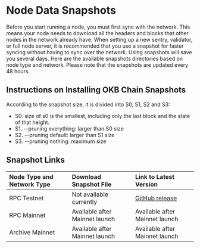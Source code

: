 # Node Data Snapshots
Before you start running a node, you must first sync with the network. This means your node needs to download all the headers and blocks that other nodes in the network already have.
When setting up a new sentry, validator, or full node server, it is recommended that you use a snapshot for faster syncing without having to sync over the network. Using snapshots will save you several days.
Here are the available snapshots directories based on node type and network. Please note that the snapshots are updated every 48 hours.

## Instructions on Installing OKB Chain Snapshots
According to the snapshot size, it is divided into S0, S1, S2 and S3:
- S0. size of s0 is the smallest, including only the last block and the state of that height.
- S1. --pruning everything: larger than S0 size
- S2. --pruning default: larger than S1 size
- S3. --pruning nothing: maximum size


## Snapshot Links
| Node Type and Network Type  | Download Snapshot File  | Link to Latest Version  |
| :------------------------------------------ | :------------ | :------------ |
| RPC Testnet  | Not available currently  | [GitHub release](https://static.okex.org/cdn/okbc/snapshot/index.html "GitHub release")  |
| RPC Mainnet  | Available after Mainnet launch  | Available after Mainnet launch  |
| Archive Mainnet  | Available after Mainnet launch  | Available after Mainnet launch  |
